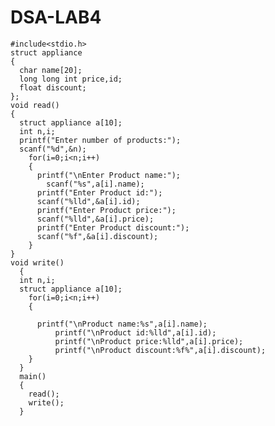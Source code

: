 # DSA-LAB4
    #include<stdio.h>
    struct appliance
    {
      char name[20];
      long long int price,id;
      float discount;
    };
    void read()
    {
      struct appliance a[10];
      int n,i;
      printf("Enter number of products:");
      scanf("%d",&n);
        for(i=0;i<n;i++)
        {
          printf("\nEnter Product name:");
            scanf("%s",a[i].name);
          printf("Enter Product id:");
          scanf("%lld",&a[i].id);
          printf("Enter Product price:");
          scanf("%lld",&a[i].price);
          printf("Enter Product discount:");
          scanf("%f",&a[i].discount);
        }
    }
    void write()
      {
      int n,i;
      struct appliance a[10];	
        for(i=0;i<n;i++)
        {

          printf("\nProduct name:%s",a[i].name);
              printf("\nProduct id:%lld",a[i].id);
              printf("\nProduct price:%lld",a[i].price);
              printf("\nProduct discount:%f%",a[i].discount);
        }
      }
      main()
      {
        read();
        write();
      }

